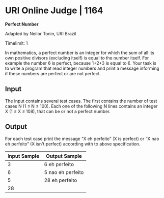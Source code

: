 # URI Online Judge | 1164

**Perfect Number**

Adapted by Neilor Tonin, URI  Brazil

Timelimit: 1

In mathematics, a perfect number is an integer for which the sum of all its own positive divisors (excluding itself) is equal to the number itself. For example the number 6 is perfect, because 1+2+3 is equal to 6. Your task is to write a program that read integer numbers and print a message informing if these numbers are perfect or are not perfect.

## Input

The input contains several test cases. The first contains the number of test cases N (1 ≤ N ≤ 100). Each one of the following N lines contains an integer X (1 ≤ X ≤ 108), that can be or not a perfect number.

## Output

For each test case print the message “X eh perfeito” (X is perfect) or “X nao eh perfeito” (X isn't perfect) according with to above specification.

Input Sample|	Output Sample
|-|-|
|3|6 eh perfeito
|6|5 nao eh perfeito
|5|28 eh perfeito
|28|


